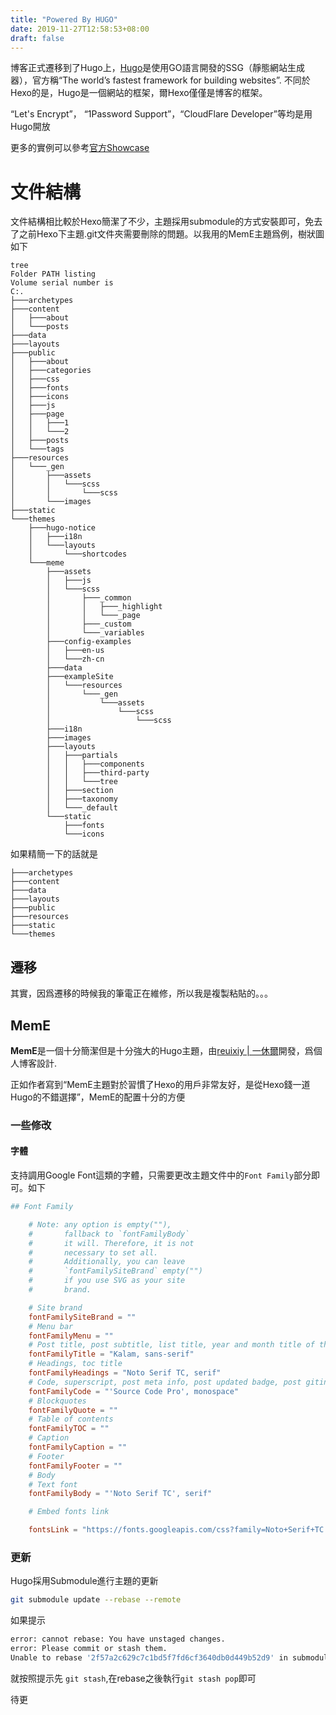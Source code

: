 ```yaml
---
title: "Powered By HUGO"
date: 2019-11-27T12:58:53+08:00
draft: false
---
```


博客正式遷移到了Hugo上，[Hugo][1]是使用GO語言開發的SSG（靜態網站生成器），官方稱“The world’s fastest framework for building websites”. 不同於Hexo的是，Hugo是一個網站的框架，爾Hexo僅僅是博客的框架。

“Let's Encrypt”， “1Password Support”，“CloudFlare Developer”等均是用Hugo開放

更多的實例可以參考[官方Showcase][2]



<!--more-->



# 文件結構

文件結構相比較於Hexo簡潔了不少，主題採用submodule的方式安裝即可，免去了之前Hexo下主題.git文件夾需要刪除的問題。以我用的MemE主題爲例，樹狀圖如下

```basic
tree
Folder PATH listing
Volume serial number is 
C:.
├───archetypes
├───content
│   ├───about
│   └───posts
├───data
├───layouts
├───public
│   ├───about
│   ├───categories
│   ├───css
│   ├───fonts
│   ├───icons
│   ├───js
│   ├───page
│   │   ├───1
│   │   └───2
│   ├───posts
│   └───tags
├───resources
│   └───_gen
│       ├───assets
│       │   └───scss
│       │       └───scss
│       └───images
├───static
└───themes
    ├───hugo-notice
    │   ├───i18n
    │   └───layouts
    │       └───shortcodes
    └───meme
        ├───assets
        │   ├───js
        │   └───scss
        │       ├───_common
        │       │   ├───_highlight
        │       │   └───_page
        │       ├───_custom
        │       └───_variables
        ├───config-examples
        │   ├───en-us
        │   └───zh-cn
        ├───data
        ├───exampleSite
        │   └───resources
        │       └───_gen
        │           └───assets
        │               └───scss
        │                   └───scss
        ├───i18n
        ├───images
        ├───layouts
        │   ├───partials
        │   │   ├───components
        │   │   ├───third-party
        │   │   └───tree
        │   ├───section
        │   ├───taxonomy
        │   └───_default
        └───static
            ├───fonts
            └───icons
```

如果精簡一下的話就是

```visual basic
├───archetypes                                                                     ├───content                                                                       
├───data                                                                           ├───layouts                                                                       
├───public
├───resources
├───static
└───themes
```

## 遷移

其實，因爲遷移的時候我的筆電正在維修，所以我是複製粘貼的。。。

## MemE

**MemE**是一個十分簡潔但是十分強大的Hugo主題，由[reuixiy | 一休爾][3]開發，爲個人博客設計.

正如作者寫到“MemE主題對於習慣了Hexo的用戶非常友好，是從Hexo錢一道Hugo的不錯選擇”，MemE的配置十分的方便

### 一些修改

#### 字體

支持調用Google Font這類的字體，只需要更改主題文件中的`Font Family`部分即可。如下

```toml
## Font Family

    # Note: any option is empty(""),
    #       fallback to `fontFamilyBody`
    #       it will. Therefore, it is not
    #       necessary to set all.
    #       Additionally, you can leave
    #       `fontFamilySiteBrand` empty("")
    #       if you use SVG as your site
    #       brand.

    # Site brand
    fontFamilySiteBrand = ""
    # Menu bar
    fontFamilyMenu = ""
    # Post title, post subtitle, list title, year and month title of the list, related posts title, previous/next post title
    fontFamilyTitle = "Kalam, sans-serif"
    # Headings, toc title
    fontFamilyHeadings = "Noto Serif TC, serif"
    # Code, superscript, post meta info, post updated badge, post gitinfo, minimal footer
    fontFamilyCode = "'Source Code Pro', monospace"
    # Blockquotes
    fontFamilyQuote = ""
    # Table of contents
    fontFamilyTOC = ""
    # Caption
    fontFamilyCaption = ""
    # Footer
    fontFamilyFooter = ""
    # Body
    # Text font
    fontFamilyBody = "'Noto Serif TC', serif"

    # Embed fonts link

    fontsLink = "https://fonts.googleapis.com/css?family=Noto+Serif+TC:600,700|Source+Code+Pro:400,400i,700,700i|ZCOOL+XiaoWei|Kalam:700&display=swap"

```

### 更新

Hugo採用Submodule進行主題的更新

```sh
git submodule update --rebase --remote
```

如果提示

```sh
error: cannot rebase: You have unstaged changes.
error: Please commit or stash them.
Unable to rebase '2f57a2c629c7c1bd5f7fd6cf3640db0d449b52d9' in submodule path 'themes/meme'
```

就按照提示先 `git stash`,在rebase之後執行`git stash pop`即可

待更

[1]:https://gohugo.io/
[2]:https://gohugo.io/showcase/
[3]:https://io-oi.me/tech/documentation-of-hugo-theme-meme/	"Hugo 主题 MemE 文档"